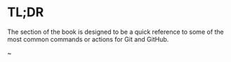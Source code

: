 # TL;DR

The section of the book is designed to be a quick reference to some of the most common commands or actions for Git and GitHub.

~
